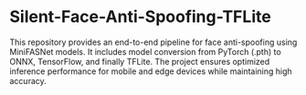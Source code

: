 # Silent-Face-Anti-Spoofing-TFLite
This repository provides an end-to-end pipeline for face anti-spoofing using MiniFASNet models. It includes model conversion from PyTorch (.pth) to ONNX, TensorFlow, and finally TFLite. The project ensures optimized inference performance for mobile and edge devices while maintaining high accuracy.
